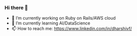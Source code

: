 ### Hi there 👋



- 🔭 I’m currently working on Ruby on Rails/AWS cloud
- 🌱 I’m currently learning AI/DataScience
- 📫 How to reach me: https://www.linkedin.com/in/dharshivf/

<!--
- 👯 I’m looking to collaborate on ...
- 🤔 I’m looking for help with ...
- 💬 Ask me about ...
- 😄 Pronouns: ...
- ⚡ Fun fact: ...
-->

